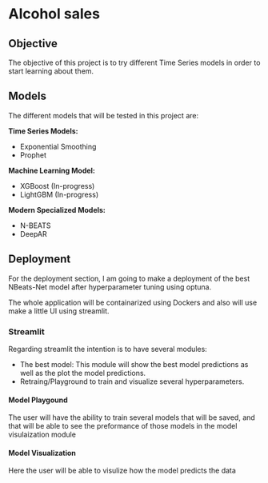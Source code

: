 # Alcohol sales

## Objective

The objective of this project is to try different Time Series models in order to start learning about them.

## Models

The different models that will be tested in this project are:

**Time Series Models:**

- Exponential Smoothing
- Prophet

**Machine Learning Model:**

- XGBoost (In-progress)
- LightGBM (In-progress)

**Modern Specialized Models:**

- N-BEATS
- DeepAR

## Deployment

For the deployment section, I am going to make a deployment of the best NBeats-Net model after hyperparameter tuning using optuna.

The whole application will be containarized using Dockers and also will use make a little UI using streamlit.

### Streamlit

Regarding streamlit the intention is to have several modules:

- The best model: This module will show the best model predictions as well as the plot the model predictions.
- Retraing/Playground to train and visualize several hyperparameters.

#### Model Playgound

The user will have the ability to train several models that will be saved, and that will be able to see the preformance of those models in the model visulaization module

#### Model Visualization

Here the user will be able to visulize how the model predicts the data
